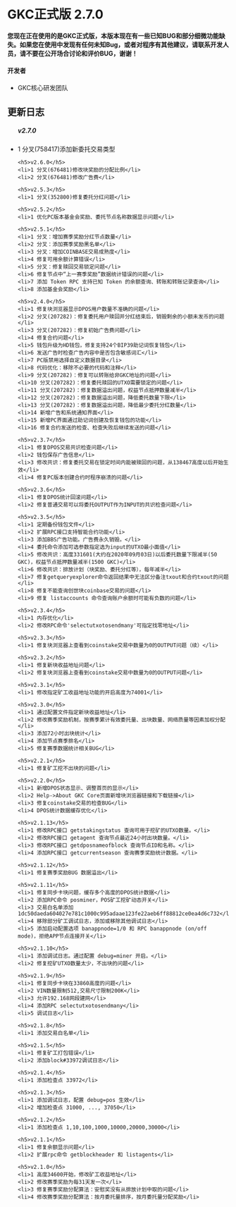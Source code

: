 <h1>GKC正式版 2.7.0</h1>

<h4>您现在正在使用的是GKC正式版，本版本现在有一些已知BUG和部分细微功能缺失。如果您在使用中发现有任何未知Bug，或者对程序有其他建议，请联系开发人员，请不要在公开场合讨论和评价BUG，谢谢！</h4>


<h4>开发者</h4>
<ul>
	<li>GKC核心研发团队</li>
</ul>

<h2>更新日志</h2>

<ul>
	<h5>v2.7.0</h5>
	<li>1 分叉(758417)添加新委托交易类型</li>

	<h5>v2.6.0</h5>
	<li>1 分叉(676481)修改块奖励的分配比例</li>
	<li>2 分叉(676481)修改广告费</li>

	<h5>v2.5.3</h5>
	<li>1 分叉(352800)修复委托分红问题</li>

	<h5>v2.5.2</h5>
	<li>1 优化PC版本基金会奖励、委托节点名称数据显示问题</li>

	<h5>v2.5.1</h5>
	<li>1 分叉：增加赛季奖励分红节点数量</li>
	<li>2 分叉：添加赛季奖励黑名单</li>
	<li>3 分叉：增加COINBASE交易成熟度</li>
	<li>4 修复可用余额计算错误</li>
	<li>5 分叉：修复赎回交易锁定问题</li>
	<li>6 修复节点中“上一赛季奖励”数据统计错误的问题</li>
	<li>7 添加 Token RPC 支持已知 Token 的余额查询、转账和转账记录查询</li>
	<li>8 添加基金会奖励</li>

	<h5>v2.4.0</h5>
	<li>1 修复块浏览器显示DPOS用户数量不准确的问题</li>
	<li>2 分叉(207282)：修复委托用户赎回并分红结束后，销毁剩余的小额未发币的问题</li>
	<li>3 分叉(207282)：修复初始广告费问题</li>
	<li>4 修复合约问题</li>
	<li>5 钱包升级为HD钱包，修复支持24个BIP39助记词恢复钱包</li>
	<li>6 发送广告时检查广告内容中是否包含敏感词汇</li>
	<li>7 PC版禁用选择自定义数据目录</li>
	<li>8 代码优化：移除不必要的代码和注释</li>
	<li>9 分叉(207282)：修复可以转账给非GKC地址的问题</li>
	<li>10 分叉(207282)：修复委托赎回的UTXO需要锁定的问题</li>
	<li>11 分叉(207282)：修复数据溢出问题，权益节点抵押数量减半</li>
	<li>12 分叉(207282)：修复数据溢出问题，降低委托数量下限</li>
	<li>13 分叉(207282)：修复数据溢出问题，降低最少委托分红数量</li>
	<li>14 新增广告和系统通知界面</li>
	<li>15 新增PC界面通过助记词创建及恢复钱包的功能</li>
	<li>16 修复合约发送的检查、检查失败后继续发送的问题</li>

	<h5>v2.3.7</h5>
	<li>1 修复DPOS交易共识检查问题</li>
	<li>2 钱包保存广告信息</li>
	<li>3 修改共识：修复委托交易在锁定时间内能被赎回的问题，从138467高度以后开始生效</li>
	<li>4 修复PC版本创建合约时程序崩溃的问题</li>

	<h5>v2.3.6</h5>
	<li>1 修复DPOS统计回滚问题</li>
	<li>2 修复普通交易可以将委托OUTPUT作为INPUT的共识检查问题</li>

	<h5>v2.3.5</h5>
	<li>1 定期备份钱包文件</li>
	<li>2 扩展RPC接口支持智能合约功能</li>
	<li>3 添加BBS广告功能。广告费永久销毁。</li>
	<li>4 委托命令添加可选参数指定选为input的UTXO最小面值</li>
	<li>5 修改共识：高度331601(大约在2020年09月03日)以后委托数量下限减半(50 GKC)，权益节点抵押数量减半(1500 GKC)</li>
	<li>6 修改共识：排放计划（块奖励、委托分红等），每年减半</li>
	<li>7 修复getqueryexplorer命令返回结果中无法区分备注txout和合约txout的问题</li>
	<li>8 修复不能查询创世块coinbase交易的问题</li>
	<li>9 修复 listaccounts 命令查询账户余额时可能有负数的问题</li>

	<h5>v2.3.4</h5>
	<li>1 内存优化</li>
	<li>2 修改RPC命令'selectutxotosendmany'可指定找零地址</li>

	<h5>v2.3.3</h5>
	<li>1 修复块浏览器上查看到coinstake交易中数量为0的OUTPUT问题（续）</li>

	<h5>v2.3.2</h5>
	<li>1 修复新块收益地址问题</li>
	<li>2 修复块浏览器上查看到coinstake交易中数量为0的OUTPUT问题</li>

	<h5>v2.3.1</h5>
	<li>1 修改指定矿工收益地址功能的开启高度为74001</li>

	<h5>v2.3.0</h5>
	<li>1 通过配置文件指定新块收益地址</li>
	<li>2 修改赛季奖励机制，按赛季累计有效委托量、出块数量、网络质量等因素加权分配</li>
	<li>3 添加72小时出块统计</li>
	<li>4 添加节点赛季排名</li>
	<li>5 修复赛季数据统计相关BUG</li>

	<h5>v2.2.1</h5>
	<li>1 修复矿工挖不出块的问题</li>

	<h5>v2.2.0</h5>
	<li>1 新增DPOS状态显示、调整首页的显示</li>
	<li>2 Help->About GKC Core页面新增块浏览器链接和下载链接</li>
	<li>3 修复coinstake交易的检查BUG</li>
	<li>4 DPOS统计数据缓存优化</li>

	<h5>v2.1.13</h5>
	<li>1 修改RPC接口 getstakingstatus 查询可用于挖矿的UTXO数量。</li>
	<li>2 修改RPC接口 getagent 查询节点最近24小时出块数量。</li>
	<li>3 修改RPC接口 getdposnameofblock 查询节点ID和名称。</li>
	<li>4 添加RPC接口 getcurrentseason 查询赛季奖励统计数据。</li>

	<h5>v2.1.12</h5>
	<li>1 修复赛季奖励BUG 数据溢出</li>

	<h5>v2.1.11</h5>
	<li>1 修复同步卡块问题，缓存多个高度的DPOS统计数据</li>
	<li>2 添加RPC命令 posminer，POS矿工挖矿动态开关</li>
	<li>3 交易白名单添加 1dc50daeda604027e781c1000c995adaae123fe22aeb6ff88812ce0ea4d6c732</li>
	<li>4 移除部分矿工调试日志，添加或移除其他调试日志</li>
	<li>5 添加启动配置选项 banappnode=1/0 和 RPC banappnode (on/off mode)，拒绝APP节点连接开关</li>

	<h5>v2.1.10</h5>
	<li>1 添加调试日志。通过配置 debug=miner 开启。</li>
	<li>2 修复挖矿UTXO数量太少，不出块的问题</li>

	<h5>v2.1.9</h5>
	<li>1 修复同步卡块在33860高度的问题</li>
	<li>2 VIN数量限制512,交易尺寸限制200K</li>
	<li>3 允许192.168网段建网</li>
	<li>4 添加RPC selectutxotosendmany</li>
	<li>5 调试日志</li>

	<h5>v2.1.8</h5>
	<li>1 添加交易白名单</li>

	<h5>v2.1.5</h5>
	<li>1 修复矿工打包错误</li>
	<li>2 添加block#33972调试日志</li>

	<h5>v2.1.4</h5>
	<li>1 添加检查点 33972</li>

	<h5>v2.1.3</h5>
	<li>1 添加调试日志，配置 debug=pos 生效</li>
	<li>2 增加检查点 31000, ..., 37050</li>

	<h5>v2.1.2</h5>
	<li>1 添加检查点 1,10,100,1000,10000,20000,30000</li>

	<h5>v2.1.1</h5>
	<li>1 修复余额显示问题</li>
	<li>2 扩展rpc命令 getblockheader 和 listagents</li>

	<h5>v2.1.0</h5>
	<li>1 高度34600开始，修改矿工收益地址</li>
	<li>2 修改赛季奖励为每31天发一次</li>
	<li>3 修复赛季奖励分配算法：安慰奖没有从排放计划中取的问题</li>
	<li>4 修改赛季奖励分配算法：按月委托量排序，按月委托量分配奖励</li>
</ul>

